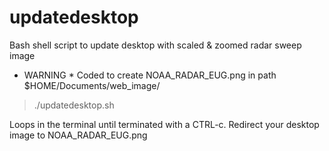# updatedesktop
Bash shell script to update desktop with scaled &amp; zoomed radar sweep image
* WARNING * Coded to create NOAA_RADAR_EUG.png in path $HOME/Documents/web_image/

> ./updatedesktop.sh

Loops in the terminal until terminated with a CTRL-c.
Redirect your desktop image to NOAA_RADAR_EUG.png
